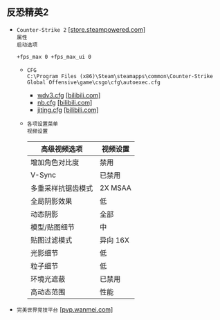 ## 反恐精英2
* `Counter-Strike 2` [[store.steampowered.com]](https://store.steampowered.com/app/730/CounterStrike_2/)  
`属性`  
`启动选项`
  ```
  +fps_max 0 +fps_max_ui 0
  ```
  * `CFG`  
`C:\Program Files (x86)\Steam\steamapps\common\Counter-Strike Global Offensive\game\csgo\cfg\autoexec.cfg`
    * [wdv3.cfg](/windows/games/cs-2/wdv3.cfg) [[bilibili.com]](https://www.bilibili.com/video/BV18H4y137QZ/?vd_source=85eeb932842b5b15ade257caaa4a9ba8)
    * [nb.cfg](/windows/games/cs-2/nb.cfg) [[bilibili.com]](https://www.bilibili.com/video/BV1vt421K77g/?vd_source=85eeb932842b5b15ade257caaa4a9ba8)
    * [jiting.cfg](/windows/games/cs-2/jiting.cfg) [[bilibili.com]](https://www.bilibili.com/video/BV1SG411y7HT/?vd_source=3e550345beb8ade4a8060e36c79b04bc)
  * `各项设置菜单`  
`视频设置`

    高级视频选项|视频设置
    -|-
    增加角色对比度|禁用
    V-Sync|已禁用
    多重采样抗锯齿模式|2X MSAA
    全局阴影效果|低
    动态阴影|全部
    模型/贴图细节|中
    贴图过滤模式|异向 16X
    光影细节|低
    粒子细节|低
    环境光遮蔽|已禁用
    高动态范围|性能
* `完美世界竞技平台` [[pvp.wanmei.com]](https://pvp.wanmei.com/)